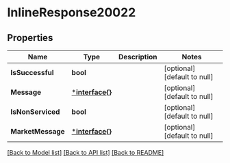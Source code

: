 # InlineResponse20022

## Properties
Name | Type | Description | Notes
------------ | ------------- | ------------- | -------------
**IsSuccessful** | **bool** |  | [optional] [default to null]
**Message** | [***interface{}**](interface{}.md) |  | [optional] [default to null]
**IsNonServiced** | **bool** |  | [optional] [default to null]
**MarketMessage** | [***interface{}**](interface{}.md) |  | [optional] [default to null]

[[Back to Model list]](../README.md#documentation-for-models) [[Back to API list]](../README.md#documentation-for-api-endpoints) [[Back to README]](../README.md)

